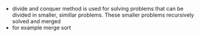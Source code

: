 - divide and conquer method is used for solving problems that can be divided in smaller, simillar problems. These smaller problems recursively solved and merged
- for example merge sort